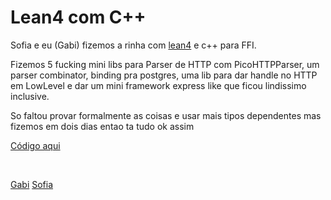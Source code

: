 # Lean4 com C++

Sofia e eu (Gabi) fizemos a rinha com [lean4](https://leanprover.github.io/)
e c++ para FFI.

Fizemos 5 fucking mini libs para Parser de HTTP com PicoHTTPParser, um parser
combinator, binding pra postgres, uma lib para dar handle no HTTP em LowLevel e dar um mini framework
express like que ficou lindissimo inclusive.

So faltou provar formalmente as coisas e usar mais tipos dependentes mas fizemos
em dois dias entao ta tudo ok assim

[Código aqui](https://github.com/aripiprazole/rinha)

<br>

[Gabi](https://github.com/aripiprazole)
[Sofia](https://github.com/algebraic-sofia)
